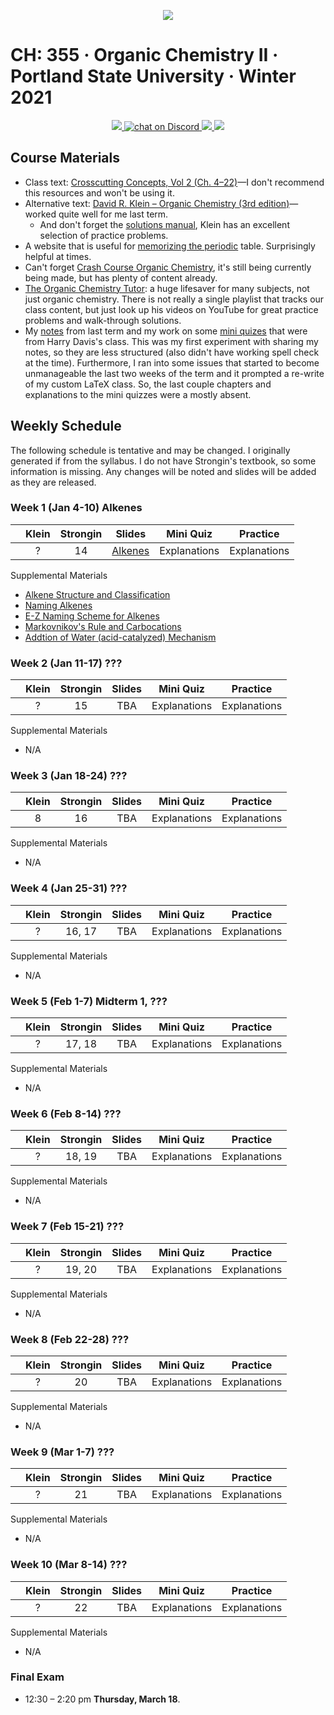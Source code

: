  <p align="center">
    <a title="Join CH: 335 Discord Server 🥳" href="https://discord.gg/MDR7ze9p2m">
    <img src="../assets/images/ch-335.ico">
    </a>
</p>

# CH: 355 · Organic Chemistry II · Portland State University · Winter 2021

 <p align="center">
    <a title="View class syllabus" href="organic-chemistry-II-W21.pdf">
    <img src="https://img.shields.io/badge/CH: 355-Syllabus-informational?logo=adobe-acrobat-reader" >
    </a>
    <a title="Join CH: 335 Discord server 🥳" href="https://discord.gg/JHGNjnSdbB">
  <img src="https://img.shields.io/discord/760937229798604850?logo=discord"
   alt="chat on Discord">
    </a>
    <a title="View my notes" href="bi-428.pdf">
    <img src="https://img.shields.io/badge/Notes-not started-important?logo=latex" >
    </a>
     <a title="View my mini quiz explanations" href="bi-428.pdf">
    <img src="https://img.shields.io/badge/Mini Quiz-not started-important?logo=latex" >
    </a>
</p>

## **Course Materials**

- Class text: [Crosscutting Concepts, Vol 2 (Ch. 4&ndash;22)](https://www.grlcontent.com/)&mdash;I don't recommend this resources and won't be using it.
- Alternative text: [David R. Klein &ndash; Organic Chemistry (3rd edition)](https://1lib.us/book/2929062/c615a5)&mdash;worked quite well for me last term.
  - And don't forget the [solutions manual](https://1lib.us/book/3515143/0b1300), Klein has an excellent selection of practice problems.
- A website that is useful for [memorizing the periodic](https://online.seterra.com/en-an/vgp/3824) table. Surprisingly helpful at times.
- Can't forget [Crash Course Organic Chemistry](https://www.youtube.com/playlist?list=PL8dPuuaLjXtONguuhLdVmq0HTKS0jksS4), it's still being currently being made, but has plenty of content already.
- [The Organic Chemistry Tutor](https://www.youtube.com/c/TheOrganicChemistryTutor/featured): a huge lifesaver for many subjects, not just organic chemistry. There is not really a single playlist that tracks our class content, but just look up his videos on YouTube for great practice problems and walk-through solutions.
- My [notes](ch-334/org-chem.pdf) from last term and my work on some [mini quizes](ch-334/apres-lecture-quiz.pdf) that were from Harry Davis's class. This was my first experiment with sharing my notes, so they are less structured (also didn't have working spell check at the time). Furthermore, I ran into some issues that started to become unmanageable the last two weeks of the term and it prompted a re-write of my custom LaTeX class. So, the last couple chapters and explanations to the mini quizzes were a mostly absent.

## **Weekly Schedule**

The following schedule is tentative and may be changed. I originally generated if from the syllabus. I do not have Strongin's textbook, so some information is missing. Any changes will be noted and slides will be added as they are released.

### **Week 1** (Jan 4-10) **Alkenes**

|     | Klein | Strongin |          Slides           |  Mini Quiz   |   Practice   |
| --- | :---: | :------: | :-----------------------: | :----------: | :----------: |
|     |   ?   |    14    | [Alkenes](slides/Alkenes) | Explanations | Explanations |

Supplemental Materials
- [Alkene Structure and Classification](https://www.khanacademy.org/science/organic-chemistry/alkenes-alkynes/naming-alkenes-jay/v/alkene-intro-and-stability "Khan Academy")
- [Naming Alkenes](https://www.khanacademy.org/science/organic-chemistry/alkenes-alkynes/naming-alkenes/v/naming-alkenes-examples  "Khan Academy")
- [E-Z Naming Scheme for Alkenes](https://www.khanacademy.org/science/organic-chemistry/alkenes-alkynes/naming-alkenes/v/cis-trans-and-e-z-naming-scheme-for-alkenes  "Khan Academy")
- [Markovnikov's Rule and Carbocations](https://www.khanacademy.org/science/organic-chemistry/alkenes-alkynes/alkene-reactions/v/markovnikov-s-rule-and-carbocations  "Khan Academy")
- [Addtion of Water (acid-catalyzed) Mechanism](https://www.khanacademy.org/science/organic-chemistry/alkenes-alkynes/alkene-reactions/v/addition-of-water-acid-catalyzed-mechanism  "Khan Academy") 
  <br>

### **Week 2** (Jan 11-17) **???**

|     | Klein | Strongin | Slides |  Mini Quiz   |   Practice   |
| --- | :---: | :------: | :----: | :----------: | :----------: |
|     |   ?   |    15    |  TBA   | Explanations | Explanations |

Supplemental Materials

- N/A
  <br>

### **Week 3** (Jan 18-24) **???**

|     | Klein | Strongin | Slides |  Mini Quiz   |   Practice   |
| --- | :---: | :------: | :----: | :----------: | :----------: |
|     |   8   |    16    |  TBA   | Explanations | Explanations |

Supplemental Materials

- N/A
  <br>

### **Week 4** (Jan 25-31) **???**

|     | Klein | Strongin | Slides |  Mini Quiz   |   Practice   |
| --- | :---: | :------: | :----: | :----------: | :----------: |
|     |   ?   |    16, 17    |  TBA   | Explanations | Explanations |

Supplemental Materials

- N/A
  <br>

### **Week 5** (Feb 1-7) **Midterm 1, ???**

|     | Klein | Strongin | Slides |  Mini Quiz   |   Practice   |
| --- | :---: | :------: | :----: | :----------: | :----------: |
|     |   ?   |    17, 18    |  TBA   | Explanations | Explanations |

Supplemental Materials

- N/A
  <br>

### **Week 6** (Feb 8-14) **???**

|     | Klein | Strongin | Slides |  Mini Quiz   |   Practice   |
| --- | :---: | :------: | :----: | :----------: | :----------: |
|     |   ?   |    18, 19    |  TBA   | Explanations | Explanations |

Supplemental Materials

- N/A
  <br>

### **Week 7** (Feb 15-21) **???**

|     | Klein | Strongin | Slides |  Mini Quiz   |   Practice   |
| --- | :---: | :------: | :----: | :----------: | :----------: |
|     |   ?   |    19, 20    |  TBA   | Explanations | Explanations |

Supplemental Materials

- N/A
  <br>

### **Week 8** (Feb 22-28) **???**

|     | Klein | Strongin | Slides |  Mini Quiz   |   Practice   |
| --- | :---: | :------: | :----: | :----------: | :----------: |
|     |   ?   |    20    |  TBA   | Explanations | Explanations |

Supplemental Materials

- N/A
  <br>

### **Week 9** (Mar 1-7) **???**

|     | Klein | Strongin | Slides |  Mini Quiz   |   Practice   |
| --- | :---: | :------: | :----: | :----------: | :----------: |
|     |   ?   |    21    |  TBA   | Explanations | Explanations |

Supplemental Materials

- N/A
  <br>

### **Week 10** (Mar 8-14) **???**

|     | Klein | Strongin | Slides |  Mini Quiz   |   Practice   |
| --- | :---: | :------: | :----: | :----------: | :----------: |
|     |   ?   |    22    |  TBA   | Explanations | Explanations |

Supplemental Materials

- N/A
  <br>

### **Final Exam**

- 12:30 &ndash; 2:20 pm **Thursday, March 18**.

<br>
